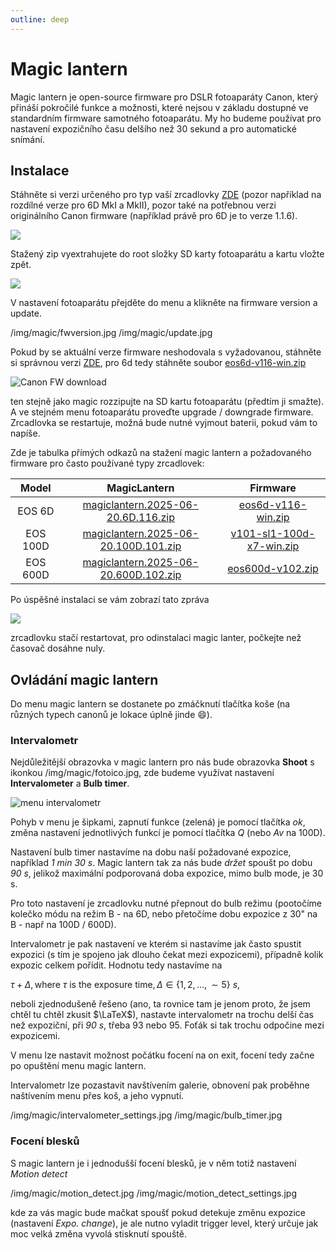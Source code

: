 ```yaml
---
outline: deep
---
```


# Magic lantern

Magic lantern je open-source firmware pro DSLR fotoaparáty Canon, který přináší pokročilé funkce a možnosti, které nejsou v základu dostupné ve standardním firmware samotného fotoaparátu. My ho budeme používat pro nastavení expozičního času delšího než $30$ sekund a pro automatické snímání.

## Instalace

Stáhněte si verzi určeného pro typ vaší zrcadlovky [ZDE](https://builds.magiclantern.fm/) (pozor například na rozdílné verze pro 6D MkI a MkII), pozor také na potřebnou verzi originálního Canon firmware (například právě pro 6D je to verze 1.1.6).

![](/img/magic/dl.jpg)

Stažený zip vyextrahujete do root složky SD karty fotoaparátu a kartu vložte zpět.

![](/img/magic/copy.jpg)

V nastavení fotoaparátu přejděte do menu a klikněte na firmware version a update.

<Inline style="width: 49%">/img/magic/fwversion.jpg</Inline> <Inline style="width: 49%">/img/magic/update.jpg</Inline>

Pokud by se aktuální verze firmware neshodovala s vyžadovanou, stáhněte si správnou verzi [ZDE](https://eoscard.pel.hu/), pro 6d tedy stáhněte soubor [eos6d-v116-win.zip](https://pel.hu/down/eos6d-v116-win.zip)

![Canon FW download](/img/magic/fwdl.jpg)

ten stejně jako magic rozzipujte na SD kartu fotoaparátu (předtím ji smažte). A ve stejném menu fotoaparátu proveďte upgrade / downgrade firmware. Zrcadlovka se restartuje, možná bude nutné vyjmout baterii, pokud vám to napíše.

Zde je tabulka přímých odkazů na stažení magic lantern a požadovaného firmware pro často používané typy zrcadlovek:

 **Model** | **MagicLantern** | **Firmware** 
:---------:|:----------------:|:------------:
EOS 6D | [magiclantern.2025-06-20.6D.116.zip](https://builds.magiclantern.fm/builds/dev/magiclantern.2025-06-20.6D.116.zip) | [eos6d-v116-win.zip](https://pel.hu/down/eos6d-v116-win.zip)
EOS 100D | [magiclantern.2025-06-20.100D.101.zip](https://builds.magiclantern.fm/builds/dev/magiclantern.2025-06-20.100D.101.zip) | [v101-sl1-100d-x7-win.zip](https://pel.hu/down/v101-sl1-100d-x7-win.zip)
EOS 600D | [magiclantern.2025-06-20.600D.102.zip](https://builds.magiclantern.fm/builds/dev/magiclantern.2025-06-20.600D.102.zip) | [eos600d-v102.zip](https://pel.hu/down/eos600d-v102.zip)

Po úspěšné instalaci se vám zobrazí tato zpráva

![](/img/magic/new-installer.png)

zrcadlovku stačí restartovat, pro odinstalaci magic lanter, počkejte než časovač dosáhne nuly.

## Ovládání magic lantern

Do menu magic lantern se dostanete po zmáčknutí tlačítka koše (na různých typech canonů je lokace úplně jinde :smile:).

### Intervalometr

Nejdůležitější obrazovka v magic lantern pro nás bude obrazovka **Shoot** s ikonkou <Inline style="width: 5%">/img/magic/fotoico.jpg</Inline>,
zde budeme využívat nastavení **Intervalometer** a **Bulb timer**.

![menu intervalometr](/img/magic/intervalometer.jpg)

Pohyb v menu je šipkami, zapnutí funkce (zelená) je pomocí tlačítka *ok*, změna nastavení jednotlivých funkcí je pomocí tlačítka *Q* (nebo *Av* na 100D).

Nastavení bulb timer nastavíme na dobu naší požadované expozice, například *1 min 30 s*. Magic lantern tak za nás bude *držet* spoušt po dobu *90 s*, jelikož maximální podporovaná doba expozice, mimo bulb mode, je 30 s.

Pro toto nastavení je zrcadlovku nutné přepnout do bulb režimu (pootočíme kolečko módu na režim B - na 6D, nebo přetočíme dobu expozice z 30" na B - např na 100D / 600D).

Intervalometr je pak nastavení ve kterém si nastavíme jak často spustit expozici (s tím je spojeno jak dlouho čekat mezi expozicemi), případně kolik expozic celkem pořídit. Hodnotu tedy nastavíme na

$\tau + \Delta, \text{where}\ \tau\ \text{is the exposure time}, \Delta\in\{ 1, 2, \dots, \sim5\}\ s,$

neboli zjednodušeně řešeno (ano, ta rovnice tam je jenom proto, že jsem chtěl tu chtěl zkusit $\LaTeX$), nastavte intervalometr na trochu delší čas než expoziční, při *90 s*, třeba 93 nebo 95. Foťák si tak trochu odpočine mezi expozicemi.

V menu lze nastavit možnost počátku focení na on exit, focení tedy začne po opuštění menu magic lantern.

Intervalometr lze pozastavit navštívením galerie, obnovení pak proběhne naštívením menu přes koš, a jeho vypnutí.

<Inline style="width: 49%">/img/magic/intervalometer_settings.jpg</Inline> <Inline style="width: 49%">/img/magic/bulb_timer.jpg</Inline>

### Focení blesků

S magic lantern je i jednodušší focení blesků, je v něm totiž nastavení *Motion detect*

<Inline style="width: 49%">/img/magic/motion_detect.jpg</Inline> <Inline style="width: 49%">/img/magic/motion_detect_settings.jpg</Inline>

kde za vás magic bude mačkat spoušť pokud detekuje změnu expozice (nastavení *Expo. change*), je ale nutno vyladit trigger level, který určuje jak moc velká změna vyvolá stisknutí spouště.